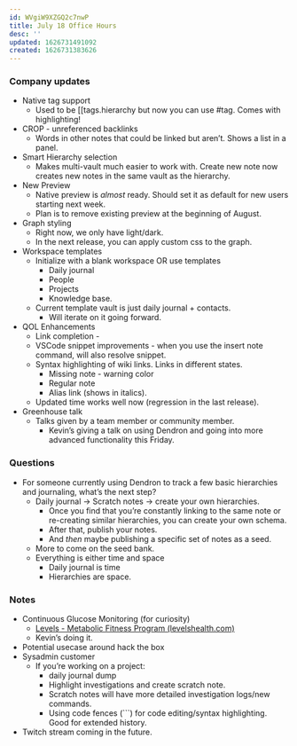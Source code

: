 ```yaml
---
id: WVgiW9XZGQ2c7nwP
title: July 18 Office Hours
desc: ''
updated: 1626731491092
created: 1626731383626
---
```


### Company updates

* Native tag support
    * Used to be [[tags.hierarchy but now you can use #tag. Comes with highlighting! 
* CROP 	- unreferenced backlinks
    * Words in other notes that could be linked but aren’t. Shows a list in a panel. 
* Smart Hierarchy selection
    * Makes multi-vault much easier to work with. Create new note now creates new notes in the same vault as the hierarchy.
* New Preview
    * Native preview is *almost* ready. Should set it as default for new users starting next week. 
    * Plan is to remove existing preview at the beginning of August. 
* Graph styling 
    * Right now, we only have light/dark. 
    * In the next release, you can apply custom css to the graph. 
* Workspace templates
    * Initialize with a blank workspace OR use templates
        * Daily journal
        * People
        * Projects
        * Knowledge base. 
    * Current template vault is just daily journal + contacts. 
        * Will iterate on it going forward. 
* QOL Enhancements
    * Link completion - 
    * VSCode snippet improvements - when you use the insert note command, will also resolve snippet. 
    * Syntax highlighting of wiki links. Links in different states. 
        * Missing note - warning color
        * Regular note
        * Alias link (shows in italics). 
    * Updated time works well now (regression in the last release). 
* Greenhouse talk
    * Talks given by a team member or community member. 
        * Kevin’s giving a talk on using Dendron and going into more advanced functionality this Friday. 


### Questions



* For someone currently using Dendron to track a few basic hierarchies and journaling, what’s the next step? 
    * Daily journal -> Scratch notes -> create your own hierarchies. 
        * Once you find that you’re constantly linking to the same note or re-creating similar hierarchies, you can create your own schema. 
        * After that, publish your notes. 
        * And *then* maybe publishing a specific set of notes as a seed. 
    * More to come on the seed bank. 
    * Everything is either time and space
        * Daily journal is time
        * Hierarchies are space. 


### Notes



* Continuous Glucose Monitoring (for curiosity)
    * [Levels - Metabolic Fitness Program (levelshealth.com)](https://www.levelshealth.com/)
    * Kevin’s doing it. 
* Potential usecase around hack the box
* Sysadmin customer
    * If you’re working on a project: 
        * daily journal dump
        * Highlight investigations and create scratch note. 
        * Scratch notes will have more detailed investigation logs/new commands.
        * Using code fences (```) for code editing/syntax highlighting. Good for extended history. 
* Twitch stream coming in the future. 	
